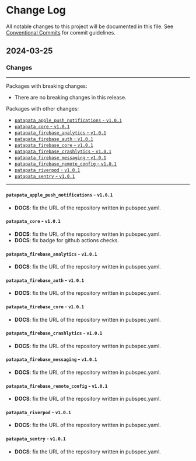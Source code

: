 # Change Log

All notable changes to this project will be documented in this file.
See [Conventional Commits](https://conventionalcommits.org) for commit guidelines.

## 2024-03-25

### Changes

---

Packages with breaking changes:

 - There are no breaking changes in this release.

Packages with other changes:

 - [`patapata_apple_push_notifications` - `v1.0.1`](#patapata_apple_push_notifications---v101)
 - [`patapata_core` - `v1.0.1`](#patapata_core---v101)
 - [`patapata_firebase_analytics` - `v1.0.1`](#patapata_firebase_analytics---v101)
 - [`patapata_firebase_auth` - `v1.0.1`](#patapata_firebase_auth---v101)
 - [`patapata_firebase_core` - `v1.0.1`](#patapata_firebase_core---v101)
 - [`patapata_firebase_crashlytics` - `v1.0.1`](#patapata_firebase_crashlytics---v101)
 - [`patapata_firebase_messaging` - `v1.0.1`](#patapata_firebase_messaging---v101)
 - [`patapata_firebase_remote_config` - `v1.0.1`](#patapata_firebase_remote_config---v101)
 - [`patapata_riverpod` - `v1.0.1`](#patapata_riverpod---v101)
 - [`patapata_sentry` - `v1.0.1`](#patapata_sentry---v101)

---

#### `patapata_apple_push_notifications` - `v1.0.1`

 - **DOCS**: fix the URL of the repository written in pubspec.yaml.

#### `patapata_core` - `v1.0.1`

 - **DOCS**: fix the URL of the repository written in pubspec.yaml.
 - **DOCS**: fix badge for github actions checks.

#### `patapata_firebase_analytics` - `v1.0.1`

 - **DOCS**: fix the URL of the repository written in pubspec.yaml.

#### `patapata_firebase_auth` - `v1.0.1`

 - **DOCS**: fix the URL of the repository written in pubspec.yaml.

#### `patapata_firebase_core` - `v1.0.1`

 - **DOCS**: fix the URL of the repository written in pubspec.yaml.

#### `patapata_firebase_crashlytics` - `v1.0.1`

 - **DOCS**: fix the URL of the repository written in pubspec.yaml.

#### `patapata_firebase_messaging` - `v1.0.1`

 - **DOCS**: fix the URL of the repository written in pubspec.yaml.

#### `patapata_firebase_remote_config` - `v1.0.1`

 - **DOCS**: fix the URL of the repository written in pubspec.yaml.

#### `patapata_riverpod` - `v1.0.1`

 - **DOCS**: fix the URL of the repository written in pubspec.yaml.

#### `patapata_sentry` - `v1.0.1`

 - **DOCS**: fix the URL of the repository written in pubspec.yaml.


